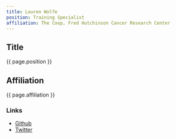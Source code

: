 ```yaml
---
title: Lauren Wolfe
position: Training Specialist
affiliation: The Coop, Fred Hutchinson Cancer Research Center
---
```

## Title
{{ page.position }}

## Affiliation

{{ page.affiliation }}

### Links
<!-- Add your links below -->
- [Github](https://github.com/lakikowolfe)
- [Twitter](https://twitter.com/cwolfnado)

